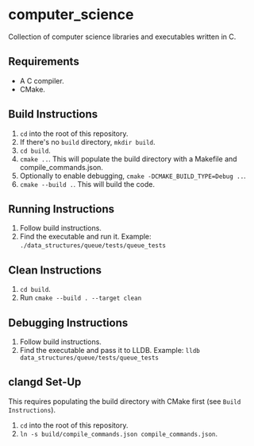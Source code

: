# computer_science

Collection of computer science libraries and executables written in C.

## Requirements

* A C compiler.
* CMake.

## Build Instructions

1. `cd` into the root of this repository.
1. If there's no `build` directory, `mkdir build`.
1. `cd build`.
1. `cmake ..`. This will populate the build directory with a Makefile and compile_commands.json.
1. Optionally to enable debugging, `cmake -DCMAKE_BUILD_TYPE=Debug ..`.
1. `cmake --build .`. This will build the code.

## Running Instructions

1. Follow build instructions.
1. Find the executable and run it. Example: `./data_structures/queue/tests/queue_tests`

## Clean Instructions

1. `cd build`.
1. Run `cmake --build . --target clean`

## Debugging Instructions

1. Follow build instructions.
1. Find the executable and pass it to LLDB. Example: `lldb data_structures/queue/tests/queue_tests`

## clangd Set-Up

This requires populating the build directory with CMake first (see `Build Instructions`).

1. `cd` into the root of this repository.
1. `ln -s build/compile_commands.json compile_commands.json`.
